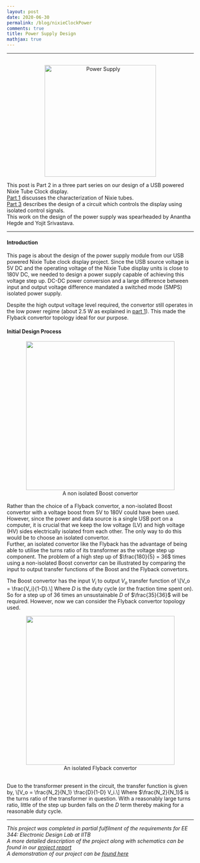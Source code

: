 ```yaml
---
layout: post
date: 2020-06-30
permalink: /blog/nixieClockPower
comments: true
title: Power Supply Design
mathjax: true
---
```


***
<p align="center">
  <br>
  <img src="{{site.baseurl}}/assets/images/power_supply.jpg" alt="Power Supply" height='300'/>
</p>

This post is Part 2 in a three part series on our design of a USB powered Nixie Tube Clock display. <br>
[Part 1]({{site.baseurl}}/blog/nixieClock) discusses the characterization of Nixie tubes. <br>
[Part 3]({{site.baseurl}}/blog/nixieClockController) describes the design of a circuit which controls the display using isolated control signals.<br>
This work on the design of the power supply was spearheaded by Anantha Hegde and Yojit Srivastava.
***

#### **Introduction**
This page is about the design of the power supply module from our USB powered Nixie Tube clock display project. Since the USB source voltage is 5V DC and the operating voltage of the Nixie Tube display units is close to 180V DC, we needed to design a power supply capable of achieving this voltage step up. DC-DC power conversion and a large difference between input and output voltage difference mandated a switched mode (SMPS) isolated power supply. 

Despite the high output voltage level required, the convertor still operates in the low power regime (about 2.5 W as explained in [part 1]({{site.baseurl}}/blog/nixieClock)). This made the Flyback convertor topology ideal for our purpose.

#### **Initial Design Process**
<div style="align: left; text-align:center;">
    <img src="{{site.baseurl}}/assets/images/boost.svg" width="400px"/>
    <div class="caption"> A non isolated Boost convertor </div>
</div>
<br>
Rather than the choice of a Flyback convertor, a non-isolated Boost convertor with a voltage boost from 5V to 180V could have been used. However, since the power and data source is a single USB port on a computer, it is crucial that we keep the low voltage (LV) and high voltage (HV) sides electrically isolated from each other. The only way to do this would be to choose an isolated convertor.<br>
Further, an isolated convertor like the Flyback has the advantage of being able to utilise the turns ratio of its transformer as the voltage step up component. The problem of a high step up of $\frac{180}{5} = 36$ times using a non-isolated Boost convertor can be illustrated by comparing the input to output transfer functions of the Boost and the Flyback convertors.

The Boost convertor has the input $V_i$ to output $V_o$ transfer function of 
\\[V_o = \frac{V_i}{1-D}.\\]
Where $D$ is the duty cycle (or the fraction time spent on). So for a step up of $36$ times an unsustainable $D$ of $\frac{35}{36}$ will be required. However, now we can consider the Flyback convertor topology used. 
<div style="align: left; text-align:center;">
    <img src="{{site.baseurl}}/assets/images/simple_flyback.png" width="400px"/>
    <div class="caption"> An isolated Flyback convertor </div>
</div>
<br>

Due to the transformer present in the circuit, the transfer function is given by,
\\[V_o = \frac{N_2}{N_1} \frac{D}{1-D} V_i.\\]
Where $\frac{N_2}{N_1}$ is the turns ratio of the transformer in question. With a reasonably large turns ratio, little of the step up burden falls on the $D$ term thereby making for a reasonable duty cycle.

***
*This project was completed in partial fulfilment of the requirements for EE 344: Electronic Design Lab at IITB*<br>
*A more detailed description of the project along with schematics can be found in our [project report]({{site.baseurl}}/assets/docs/DD08_Design_Lab_report.pdf)*<br>
*A demonstration of our project can be [found here](https://youtu.be/MN-FbMPmbiw)*
